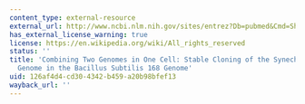 ```yaml
---
content_type: external-resource
external_url: http://www.ncbi.nlm.nih.gov/sites/entrez?Db=pubmed&Cmd=ShowDetailView&TermToSearch=16236728&ordinalpos=1&itool=EntrezSystem2.PEntrez.Pubmed.Pubmed_ResultsPanel.Pubmed_RVLinkOut
has_external_license_warning: true
license: https://en.wikipedia.org/wiki/All_rights_reserved
status: ''
title: 'Combining Two Genomes in One Cell: Stable Cloning of the Synechocystis PCC6803
  Genome in the Bacillus Subtilis 168 Genome'
uid: 126af4d4-cd30-4342-b459-a20b98bfef13
wayback_url: ''
---
```


